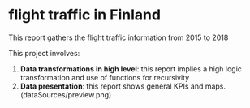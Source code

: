 # flight traffic in Finland 
This report gathers the flight traffic information from 2015 to 2018

This project involves:

1. **Data transformations in high level**: this report implies a high logic transformation and use of functions for recursivity
2. **Data presentation**: this report shows general KPIs and maps.
(dataSources/preview.png)
